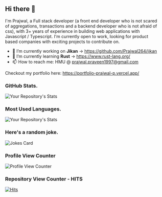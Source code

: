 ## Hi there 👋

I'm Prajwal, a Full stack developer (a front end developer who is not scared of aggregations, transactions and a backend developer who is not afraid of css), with 3+ years of experience in building web applications with Javascript / Typescript. I'm currently open to work, looking for product based companies with exciting projects to contribute on.

- 🔭 I’m currently working on **Jikan** -> https://github.com/Prajwal264/jikan
- 🌱 I’m currently learning **Rust** -> https://www.rust-lang.org/
- 📫 How to reach me: HMU @ prajwal.praveen1997@gmail.com

Checkout my portfolio here: https://portfolio-prajwal-p.vercel.app/

### GitHub Stats.
![Your Repository's Stats](https://github-readme-stats.vercel.app/api?username=Prajwal264&show_icons=true)

### Most Used Languages.
![Your Repository's Stats](https://github-readme-stats.vercel.app/api/top-langs/?username=Prajwal264&theme=blue-green)

### Here's a random joke.
![Jokes Card](https://readme-jokes.vercel.app/api)

### Profile View Counter
![Profile View Counter](https://komarev.com/ghpvc/?username=Prajwal264)

### Repository View Counter - HITS
[![Hits](https://hits.seeyoufarm.com/api/count/incr/badge.svg?url=https%3A%2F%2Fgithub.com%2FPrajwal264%2Fportfolio&count_bg=%2379C83D&title_bg=%23555555&icon=&icon_color=%23E7E7E7&title=hits&edge_flat=false)](https://hits.seeyoufarm.com)
